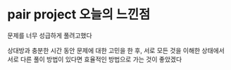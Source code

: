# pair project 오늘의 느낀점
문제를 너무 성급하게 풀려고했다

상대방과 충분한 시간 동안 문제에 대한 고민을 한 후, 서로 모든 것을 이해한 상태에서 서로 다른 풀이 방법이 있다면 효율적인 방법으로 가는 것이 좋았겠다


